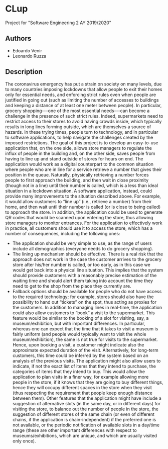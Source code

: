 # CLup
Project for "Software Engineering 2 AY 2019/2020" 

## Authors
- Edoardo Venir
- Leonardo Ruzza

## Description
The coronavirus emergency has put a strain on society on many levels, due to many countries imposing lockdowns that allow people to exit their homes only for essential needs, and enforcing strict rules even when people are justified in going out (such as limiting the number of accesses to buildings and keeping a distance of at least one meter between people). In particular, grocery shopping---one of the most essential needs---can become a challenge in the presence of such strict rules. Indeed, supermarkets need to restrict access to their stores to avoid having crowds inside, which typically results in long lines forming outside, which are themselves a source of hazards. In these trying times, people turn to technology, and in particular to software applications, to help navigate the challenges created by the imposed restrictions.
The goal of this project is to develop an easy-to-use application that, on the one side, allows store managers to regulate the influx of people in the building and, on the other side, saves people from having to line up and stand outside of stores for hours on end.
The application would work as a digital counterpart to the common situation where people who are in line for a service retrieve a number that gives their position in the queue. Naturally, physically retrieving a number forces people to first approach the building, and then wait in close proximity (though not in a line) until their number is called, which is a less than ideal situation in a lockdown situation. A software application, instead, could provide many improvements to the situation described above.
For example, it would allow customers to “line up” (i.e., retrieve a number) from their home, and then wait until their number is called (or is close to being called) to approach the store. In addition, the application could be used to generate QR codes that would be scanned upon entering the store, thus allowing store managers to monitor entrances. For the application to effectively work in practice, all
customers should use it to access the store, which has a number of consequences, including the following ones:
- The application should be very simple to use, as the range of users include all demographics (everyone needs to do grocery shopping).
- The lining up mechanism should be effective. There is a real risk that the approach does not work in the case the customer arrives to the grocery store after his/her number is called, or too early, as in this case we would get back into a physical line situation. This implies that the system should provide customers with a reasonably precise estimation of the waiting time and should alert them taking into account the time they need to get to the shop from the place they currently are.
- Fallback options should be available for people who do not have access to the required technology; for example, stores should also have the possibility to hand out “tickets” on the spot, thus acting as proxies for the customers.
In addition to managing lines in real-time, the application could also allow customers to “book” a visit to the supermarket. This feature would be similar to the booking of a slot for visiting, say, a museum/exhibition, but with important differences. In particular, whereas one can expect that the time that it takes to visit a museum is fairly uniform (and people would typically want to visit the whole museum/exhibition), the same is not true for visits to the supermarket. Hence, upon booking a visit, a customer might indicate also the approximate expected duration of the visit. Alternatively, for long-term customers, this time could be inferred by the system based on an analysis of the previous visits. The application might also allow users to indicate, if not the exact list of items that they intend to purchase, the categories of items that they intend to buy. This would allow the application to plan visits in a finer way, for example allowing more people in the store, if it knows that they are going to buy different things, hence they will occupy different spaces in the store when they visit (thus respecting the requirement that people keep enough distance between them).
Other features that the application might have include a suggestion of alternative slots (in the same day, or in different days) for visiting the store, to balance out the number of people in the store, the suggestion of different stores of the same chain (or even of different chains, if the application is chain-independent) if the preferred one is not available, or the periodic notification of available slots in a day/time range (these are other important differences with respect to museums/exhibitions, which are unique, and which are usually visited only once).

